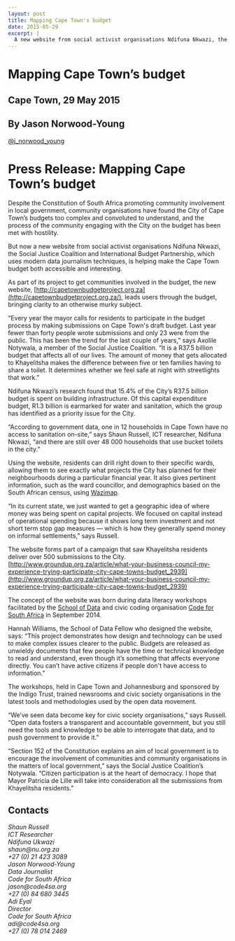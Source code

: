 ```yaml
---
layout: post
title: Mapping Cape Town's budget
date: 2015-05-29
excerpt: |
  A new website from social activist organisations Ndifuna Nkwazi, the Social Justice Coalition and International Budget Partnership, which uses modern data journalism techniques, is helping make the Cape Town budget both accessible and interesting.
---
```


# Mapping Cape Town’s budget

## Cape Town, 29 May 2015
## By Jason Norwood-Young
[@j\_norwood\_young](https://twitter.com/j_norwood_young)

# Press Release: Mapping Cape Town’s budget

Despite the Constitution of South Africa promoting community involvement in local government, community organisations have found the City of Cape Town’s budgets too complex and convoluted to understand, and the process of the community engaging with the City on the budget has been met with hostility.

But now a new website from social activist organisations Ndifuna Nkwazi, the Social Justice Coalition and International Budget Partnership, which uses modern data journalism techniques, is helping make the Cape Town budget both accessible and interesting.

As part of its project to get communities involved in the budget, the new website, [http://capetownbudgetproject.org.za](http://capetownbudgetproject.org.za/), leads users through the budget, bringing clarity to an otherwise murky subject. 

“Every year the mayor calls for residents to participate in the budget process by making submissions on Cape Town's draft budget. Last year fewer than forty people wrote submissions and only 23 were from the public. This has been the trend for the last couple of years,” says Axolile Notywala, a member of the Social Justice Coalition. “It is a R37.5 billion budget that affects all of our lives. The amount of money that gets allocated to Khayelitsha makes the difference between five or ten families having to share a toilet. It determines whether we feel safe at night with streetlights that work.”

Ndifuna Nkwazi’s research found that 15.4% of the City’s R37.5 billion budget is spent on building infrastructure. Of this capital expenditure budget, R1.3 billion is earmarked for water and sanitation, which the group has identified as a priority issue for the City. 

“According to government data, one in 12 households in Cape Town have no access to sanitation on-site,” says Shaun Russell, ICT researcher, Ndifuna Nkwazi, “and there are still over 48 000 households that use bucket toilets in the city.” 

Using the website, residents can drill right down to their specific wards, allowing them to see exactly what projects the City has planned for their neighbourhoods during a particular financial year. It also gives pertinent information, such as the ward councillor, and demographics based on the South African census, using [Wazimap](http://wazimap.co.za).

“In its current state, we just wanted to get a geographic idea of where money was being spent on capital projects. We focused on capital instead of operational spending because it shows long term investment and not short term stop gap measures — which is how they generally spend money on informal settlements,” says Russell.

The website forms part of a campaign that saw Khayelitsha residents deliver over 500 submissions to the City. [http://www.groundup.org.za/article/what-your-business-council-my-experience-trying-participate-city-cape-towns-budget_2939](http://www.groundup.org.za/article/what-your-business-council-my-experience-trying-participate-city-cape-towns-budget_2939)

The concept of the website was born during data literacy workshops facilitated by the [School of Data](http://schoolofdata.org/) and civic coding organisation [Code for South Africa](http://code4sa.org) in September 2014. 

Hannah Williams, the School of Data Fellow who designed the website, says: “This project demonstrates how design and technology can be used to make complex issues clearer to the public. Budgets are released as unwieldy documents that few people have the time or technical knowledge to read and understand, even though it’s something that affects everyone directly. You can’t have active citizens if people don't have access to information.”

The workshops, held in Cape Town and Johannesburg and sponsored by the Indigo Trust, trained newsrooms and civic society organisations in the latest tools and methodologies used by the open data movement.

“We’ve seen data become key for civic society organisations,” says Russell. “Open data fosters a transparent and accountable government, but you still need the tools and knowledge to be able to interrogate that data, and to push government to provide it.”

“Section 152 of the Constitution explains an aim of local government is to encourage the involvement of communities and community organisations in the matters of local government,” says the Social Justice Coalition’s Notywala. “Citizen participation is at the heart of democracy. I hope that Mayor Patricia de Lille will take into consideration all the submissions from Khayelitsha residents.”

## Contacts

<address>
Shaun Russell<br/>
ICT Researcher<br/>
Ndifuna Ukwazi<br/>
shaun@nu.org.za<br/>
+27 (0) 21 423 3089<br/>
</address>

<address>
Jason Norwood-Young<br/>
Data Journalist<br/>
Code for South Africa<br/>
jason@code4sa.org<br/>
+27 (0) 84 680 3445<br/>
</address>

<address>
Adi Eyal<br/>
Director<br/>
Code for South Africa<br/>
adi@code4sa.org<br/>
+27 (0) 78 014 2469<br/>
</address>
